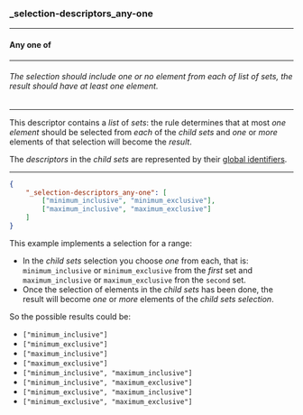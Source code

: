 ### _selection-descriptors_any-one



------
#### Any one of



------
###### The selection should include one or no element from each of list of sets, the result should have at least one element.



------
This descriptor contains a *list* of *sets*: the rule determines that at most *one element* should be selected from *each* of the *child sets* and *one* or *more* elements of that selection will become the *result*.

The *descriptors* in the *child sets* are represented by their [global identifiers](_gid).



------
```json
{
	"_selection-descriptors_any-one": [
		["minimum_inclusive", "minimum_exclusive"],
		["maximum_inclusive", "maximum_exclusive"]
	]
}
```

This example implements a selection for a range:

- In the *child sets* selection you choose *one* from each, that is: `minimum_inclusive` or `minimum_exclusive` from the *first* set and `maximum_inclusive` or `maximum_exclusive` fron the `second` set.
- Once the selection of elements in the *child sets* has been done, the result will become *one* or *more* elements of the *child sets selection*.

So the possible results could be:

- `["minimum_inclusive"]`
- `["minimum_exclusive"]`
- `["maximum_inclusive"]`
- `["maximum_exclusive"]`
- `["minimum_inclusive", "maximum_inclusive"]`
- `["minimum_inclusive", "maximum_exclusive"]`
- `["minimum_exclusive", "maximum_inclusive"]`
- `["minimum_exclusive", "maximum_exclusive"]`